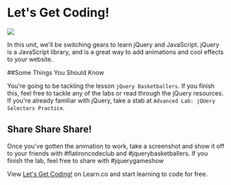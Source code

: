 # Let's Get Coding!

<img src="https://s3.amazonaws.com/after-school-assets/typing-fast.gif">

In this unit, we'll be switching gears to learn jQuery and JavaScript. jQuery is a JavaScript library, and is a great way to add animations and cool effects to your website.

##Some Things You Should Know

You're going to be tackling the lesson `jQuery Basketballers`. If you finish this, feel free to tackle any of the labs or read through the jQuery resources. If you're already familiar with jQuery, take a stab at `Advanced Lab: jQUery Selectors Practice`.

## Share Share Share!

Once you've gotten the animation to work, take a screenshot and show it off to your friends with \#flatironcodeclub and \#jquerybasketballers. If you finish the lab, feel free to share with \#jquerygameshow


<p data-visibility='hidden'>View <a href='https://learn.co/lessons/hs-coding-club-jquery-intro' title='Let's Get Coding!'>Let's Get Coding!</a> on Learn.co and start learning to code for free.</p>
